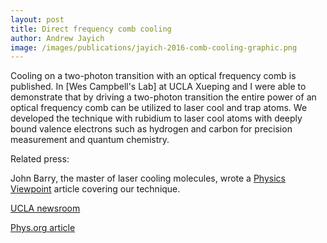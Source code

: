 ```yaml
---
layout: post
title: Direct frequency comb cooling
author: Andrew Jayich
image: /images/publications/jayich-2016-comb-cooling-graphic.png
---
```


Cooling on a two-photon transition with an optical frequency comb is published.   In [Wes Campbell's Lab] at UCLA Xueping and I were able to demonstrate that by driving a two-photon transition the entire power of an optical frequency comb can be utilized to laser cool and trap atoms.  We developed the technique with rubidium to laser cool atoms with deeply bound valence electrons such as hydrogen and carbon for precision measurement and quantum chemistry.

Related press:

John Barry, the master of laser cooling molecules, wrote a [Physics Viewpoint](https://physics.aps.org/articles/v9/115) article covering our technique.

[UCLA newsroom](http://newsroom.ucla.edu/releases/ucla-physicists-demonstrate-method-to-study-atoms-critical-to-medicine)

[Phys.org article](http://phys.org/news/2016-10-physicists-multicolored-laser-atoms-critical.html)

